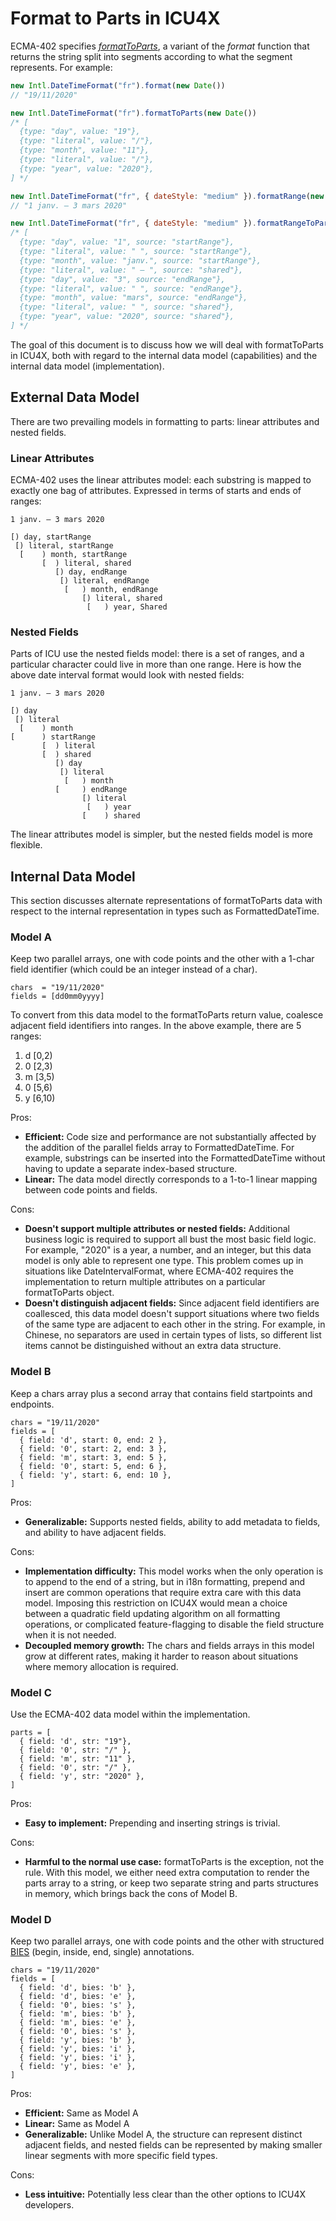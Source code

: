 Format to Parts in ICU4X
========================

ECMA-402 specifies *[formatToParts](https://developer.mozilla.org/en-US/docs/Web/JavaScript/Reference/Global_Objects/Intl/DateTimeFormat/formatToParts#Description)*, a variant of the *format* function that returns the string split into segments according to what the segment represents.  For example:

```javascript
new Intl.DateTimeFormat("fr").format(new Date())
// "19/11/2020"

new Intl.DateTimeFormat("fr").formatToParts(new Date())
/* [
  {type: "day", value: "19"},
  {type: "literal", value: "/"},
  {type: "month", value: "11"},
  {type: "literal", value: "/"},
  {type: "year", value: "2020"},
] */

new Intl.DateTimeFormat("fr", { dateStyle: "medium" }).formatRange(new Date(2020, 0, 1), new Date(2020, 2, 3))
// "1 janv. – 3 mars 2020"

new Intl.DateTimeFormat("fr", { dateStyle: "medium" }).formatRangeToParts(new Date(2020, 0, 1), new Date(2020, 2, 3))
/* [
  {type: "day", value: "1", source: "startRange"},
  {type: "literal", value: " ", source: "startRange"},
  {type: "month", value: "janv.", source: "startRange"},
  {type: "literal", value: " – ", source: "shared"},
  {type: "day", value: "3", source: "endRange"},
  {type: "literal", value: " ", source: "endRange"},
  {type: "month", value: "mars", source: "endRange"},
  {type: "literal", value: " ", source: "shared"},
  {type: "year", value: "2020", source: "shared"},
] */
```

The goal of this document is to discuss how we will deal with formatToParts in ICU4X, both with regard to the internal data model (capabilities) and the internal data model (implementation).

## External Data Model

There are two prevailing models in formatting to parts: linear attributes and nested fields.

### Linear Attributes

ECMA-402 uses the linear attributes model: each substring is mapped to exactly one bag of attributes.  Expressed in terms of starts and ends of ranges:

```
1 janv. – 3 mars 2020

[) day, startRange
 [) literal, startRange
  [    ) month, startRange
       [  ) literal, shared
          [) day, endRange
           [) literal, endRange
            [   ) month, endRange
                [) literal, shared
                 [   ) year, Shared
```

### Nested Fields

Parts of ICU use the nested fields model: there is a set of ranges, and a particular character could live in more than one range.  Here is how the above date interval format would look with nested fields:

```
1 janv. – 3 mars 2020

[) day
 [) literal
  [    ) month
[      ) startRange
       [  ) literal
       [  ) shared
          [) day
           [) literal
            [   ) month
          [     ) endRange
                [) literal
                 [   ) year
                [    ) shared
```

The linear attributes model is simpler, but the nested fields model is more flexible.

## Internal Data Model

This section discusses alternate representations of formatToParts data with respect to the internal representation in types such as FormattedDateTime.

### Model A

Keep two parallel arrays, one with code points and the other with a 1-char field identifier (which could be an integer instead of a char).

```
chars  = "19/11/2020"
fields = [dd0mm0yyyy]
```

To convert from this data model to the formatToParts return value, coalesce adjacent field identifiers into ranges.  In the above example, there are 5 ranges:

1. d \[0,2)
2. 0 \[2,3)
3. m \[3,5)
4. 0 \[5,6)
5. y \[6,10)

Pros:

- **Efficient:** Code size and performance are not substantially affected by the addition of the parallel fields array to FormattedDateTime. For example, substrings can be inserted into the FormattedDateTime without having to update a separate index-based structure.
- **Linear:** The data model directly corresponds to a 1-to-1 linear mapping between code points and fields.

Cons:

- **Doesn't support multiple attributes or nested fields:** Additional business logic is required to support all bust the most basic field logic.  For example, "2020" is a year, a number, and an integer, but this data model is only able to represent one type.  This problem comes up in situations like DateIntervalFormat, where ECMA-402 requires the implementation to return multiple attributes on a particular formatToParts object.
- **Doesn't distinguish adjacent fields:** Since adjacent field identifiers are coallesced, this data model doesn't support situations where two fields of the same type are adjacent to each other in the string.  For example, in Chinese, no separators are used in certain types of lists, so different list items cannot be distinguished without an extra data structure.

### Model B

Keep a chars array plus a second array that contains field startpoints and endpoints.

```
chars = "19/11/2020"
fields = [
  { field: 'd', start: 0, end: 2 },
  { field: '0', start: 2, end: 3 },
  { field: 'm', start: 3, end: 5 },
  { field: '0', start: 5, end: 6 },
  { field: 'y', start: 6, end: 10 },
]
```

Pros:

- **Generalizable:** Supports nested fields, ability to add metadata to fields, and ability to have adjacent fields.

Cons:

- **Implementation difficulty:** This model works when the only operation is to append to the end of a string, but in i18n formatting, prepend and insert are common operations that require extra care with this data model.  Imposing this restriction on ICU4X would mean a choice between a quadratic field updating algorithm on all formatting operations, or complicated feature-flagging to disable the field structure when it is not needed.
- **Decoupled memory growth:** The chars and fields arrays in this model grow at different rates, making it harder to reason about situations where memory allocation is required.

### Model C

Use the ECMA-402 data model within the implementation.

```
parts = [
  { field: 'd', str: "19"},
  { field: '0', str: "/" },
  { field: 'm', str: "11" },
  { field: '0', str: "/" },
  { field: 'y', str: "2020" },
]
```

Pros:

- **Easy to implement:** Prepending and inserting strings is trivial.


Cons:

- **Harmful to the normal use case:** formatToParts is the exception, not the rule.  With this model, we either need extra computation to render the parts array to a string, or keep two separate string and parts structures in memory, which brings back the cons of Model B.

### Model D

Keep two parallel arrays, one with code points and the other with structured [BIES](https://www.researchgate.net/figure/Position-tags-in-a-word-BIES-tags-Tag-Description_tbl1_250723695) (begin, inside, end, single) annotations.

```
chars = "19/11/2020"
fields = [
  { field: 'd', bies: 'b' },
  { field: 'd', bies: 'e' },
  { field: '0', bies: 's' },
  { field: 'm', bies: 'b' },
  { field: 'm', bies: 'e' },
  { field: '0', bies: 's' },
  { field: 'y', bies: 'b' },
  { field: 'y', bies: 'i' },
  { field: 'y', bies: 'i' },
  { field: 'y', bies: 'e' },
]
```

Pros:

- **Efficient:** Same as Model A
- **Linear:** Same as Model A
- **Generalizable:** Unlike Model A, the structure can represent distinct adjacent fields, and nested fields can be represented by making smaller linear segments with more specific field types.

Cons:

- **Less intuitive:** Potentially less clear than the other options to ICU4X developers.
